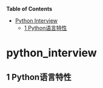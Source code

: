 **Table of Contents**


   * [Python Interview](#python_interview)
      * [1 Python语言特性](#1-python语言特性)

<!-- markdown-toc end -->



# python_interview

## 1 Python语言特性

